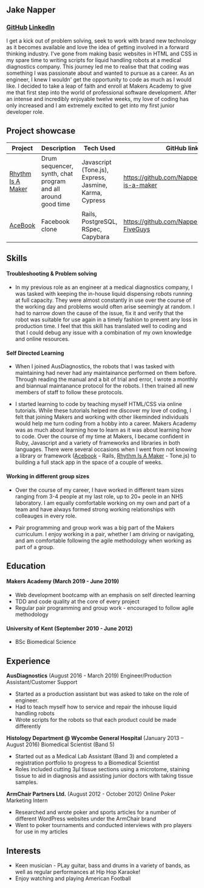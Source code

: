 ## Jake Napper 
### [GitHub](https://github.com/NapperJLG) [LinkedIn](https://www.linkedin.com/in/jake-napper-4780595a/)

I get a kick out of problem solving, seek to work with brand new technology as it becomes available and love the idea of getting involved in a forward thinking industry. I've gone from making basic websites in HTML and CSS in my spare time to writing scripts for liquid handling robots at a medical diagnostics company. This journey led me to realise that that coding was something I was passionate about and wanted to pursue as a career. As an engineer, I knew I wouldn' get the opportunity to code as much as I would like. I decided to take a leap of faith and enroll at Makers Academy to give me that first step into the world of professional software development. After an intense and incredibly enjoyable twelve weeks, my love of coding has only increased and I am extremely excited to get into my first junior developer role.

## Project showcase

Project | Description | Tech Used | GitHub link
------- | ----------- | --------- | ----------
[Rhythm Is A Maker](https://rhythm-is-a-maker.herokuapp.com/) | Drum sequencer, synth, chat program and all around good time | Javascript (Tone.js), Express, Jasmine, Karma, Cypress | https://github.com/NapperJLG/rhythm-is-a-maker
[AceBook](https://secret-forest-11009.herokuapp.com/) | Facebook clone | Rails, PostgreSQL, RSpec, Capybara | https://github.com/NapperJLG/acebook-FiveGuys

## Skills

#### Troubleshooting & Problem solving

- In my previous role as an engineer at a medical diagnostics company, I was tasked with keeping the in-house liquid dispensing robots running at full capacity. They were almost constantly in use over the course of the working day and problems would often arise seemingly at random. I had to narrow down the cause of the issue, fix it and verify that the robot was suitable for use again in a timely fashion to prevent any loss in production time. I feel that this skill has translated well to coding and that I could debug any issue with a combination of my own knowledge and online resources.

#### Self Directed Learning

- When I joined AusDiagnostics, the robots that I was tasked with maintaining had never had any maintainance performed on them before. Through reading the manual and a bit of trial and error, I wrote a monthly and biannual maintanance protocol for the robots. I then trained all new members of staff to follow these protocols.

- I started learning to code by teaching myself HTML/CSS via online tutorials. While these tutorials helped me discover my love of coding, I felt that joining Makers and working with other likeminded individuals would help me turn coding from a hobby into a career.
Makers Academy was as much about learning how to learn as it was about learning how to code. Over the course of my time at Makers, I became confident in Ruby, Javascript and a variety of frameworks and libraries in both languages. There were several occasions when I went from not knowing a library or framework ([Acebook](https://github.com/NapperJLG/acebook-FiveGuys) - Rails, [Rhythm Is A Maker](https://github.com/NapperJLG/rhythm-is-a-maker) - Tone.js) to building a full stack app in the space of a couple of weeks.

#### Working in different group sizes

- Over the course of my career, I have worked in different team sizes ranging from 3-4 people at my last role, up to 20+ peole in an NHS laboratory. I am equally comfortable working on my own and part of a team and have always formed strong working relationships with colleauges in every role.

- Pair programming and group work was a big part of the Makers curriculum. I enjoy working in a pair, whether I am driving or navigating, and am comfortable following the agile methodology when working as part of a group.

## Education

#### Makers Academy (March 2019 - June 2019)

- Web development bootcamp with an emphasis on self directed learning
- TDD and code quality at the core of every project 
- Regular pair programming and group work - encouraged to follow agile methodology

#### University of Kent (September 2010 - June 2012)

- BSc Biomedical Science

## Experience

**AusDiagnostics** (August 2016 - March 2019)
Engineer/Production Assistant/Customer Support
- Started as a production assistant but was asked to take on the role of engineer.
- Had to teach myself how to service and repair the inhouse liquid handling robots
- Wrote scripts for the robots so that each product could be made differently

**Histology Department @ Wycombe General Hospital** (January 2013 – August 2016)
Biomedical Scientist (Band 5)
- Started out as a Medical Lab Assistant (Band 3) and completed a registration portfolio to progress to a Biomedical Scientist
- Roles included cutting 3µl tissue sections using a microtome, staining tissue to aid in diagnosis and assisting junior doctors with taking tissue samples.

**ArmChair Partners Ltd.** (August 2012 - October 2012)
Online Poker Marketing Intern
- Researched and wrote poker and sports articles for a number of different WordPress websites under the ArmChair brand
- Went to poker tournaments and conducted interviews with pro players for use in my articles

## Interests

- Keen musician - PLay guitar, bass and drums in a variety of bands, as well as regular performances at Hip Hop Karaoke!
- Enjoy watching and playing American Football
